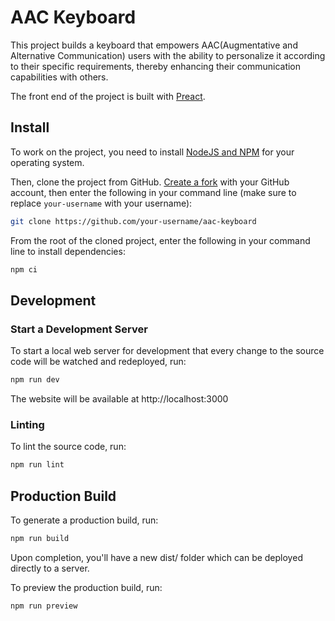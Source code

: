 # AAC Keyboard

This project builds a keyboard that empowers AAC(Augmentative and Alternative Communication) users with the ability
to personalize it according to their specific requirements, thereby enhancing their communication capabilities with
others.

The front end of the project is built with [Preact](https://preactjs.com/).

## Install

To work on the project, you need to install [NodeJS and NPM](https://nodejs.org/en/download/) for your operating
system.

Then, clone the project from GitHub. [Create a fork](https://help.github.com/en/github/getting-started-with-github/fork-a-repo)
with your GitHub account, then enter the following in your command line (make sure to replace `your-username` with your username):

```bash
git clone https://github.com/your-username/aac-keyboard
```

From the root of the cloned project, enter the following in your command line to install dependencies:

```bash
npm ci
```

## Development

### Start a Development Server

To start a local web server for development that every change to the source code will be watched and redeployed,
run:

```bash
npm run dev
```

The website will be available at http://localhost:3000

### Linting

To lint the source code, run:

```bash
npm run lint
```

## Production Build

To generate a production build, run:

```bash
npm run build
```

Upon completion, you'll have a new dist/ folder which can be deployed directly to a server.

To preview the production build, run:

```bash
npm run preview
```
